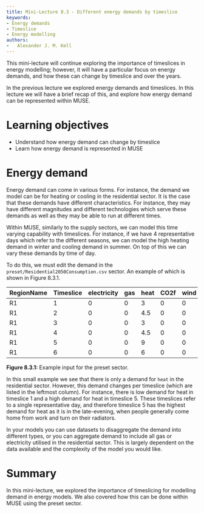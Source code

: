 ```yaml
---
title: Mini-Lecture 8.3 - Different energy demands by timeslice
keywords:
- Energy demands
- Timeslice
- Energy modelling
authors:
-   Alexander J. M. Kell
---
```


This mini-lecture will continue exploring the importance of timeslices in energy modelling; however, it will have a particular focus on energy demands, and how these can change by timeslice and over the years.

In the previous lecture we explored energy demands and timeslices. In this lecture we will have a brief recap of this, and explore how energy demand can be represented within MUSE.

# Learning objectives

- Understand how energy demand can change by timeslice
- Learn how energy demand is represented in MUSE

# Energy demand

Energy demand can come in various forms. For instance, the demand we model can be for heating or cooling in the residential sector. It is the case that these demands have different characteristics. For instance, they may have different magnitudes and different technologies which serve these demands as well as they may be able to run at different times.

Within MUSE, similarly to the supply sectors, we can model this time varying capability with timeslices. For instance, if we have 4 representative days which refer to the different seasons, we can model the high heating demand in winter and cooling demand in summer. On top of this we can vary these demands by time of day.

To do this, we must edit the demand in the `preset/Residential2050Consumption.csv` sector. An example of which is shown in Figure 8.3.1.

|RegionName|Timeslice|electricity|gas|heat|CO2f|wind|
|-|-|-|-|-|-|-|
|R1|1|0|0|3|0|0|
|R1|2|0|0|4.5|0|0|
|R1|3|0|0|3|0|0|
|R1|4|0|0|4.5|0|0|
|R1|5|0|0|9|0|0|
|R1|6|0|0|6|0|0|

**Figure 8.3.1:** Example input for the preset sector.

In this small example we see that there is only a demand for `heat` in the residential sector. However, this demand changes per timeslice (which are listed in the leftmost column). For instance, there is low demand for heat in timeslice 1 and a high demand for heat in timeslice 5. These timeslices refer to a single representative day, and therefore timeslice 5 has the highest demand for heat as it is in the late-evening, when people generally come home from work and turn on their radiators.

In your models you can use datasets to disaggregate the demand into different types, or you can aggregate demand to include all gas or electricity utilised in the residential sector. This is largely dependent on the data available and the complexity of the model you would like.

# Summary

In this mini-lecture, we explored the importance of timeslicing for modelling demand in energy models. We also covered how this can be done within MUSE using the preset sector.
